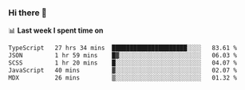 ### Hi there 👋

<!--
**DBvc/DBvc** is a ✨ _special_ ✨ repository because its `README.md` (this file) appears on your GitHub profile.

Here are some ideas to get you started:

- 🔭 I’m currently working on ...
- 🌱 I’m currently learning ...
- 👯 I’m looking to collaborate on ...
- 🤔 I’m looking for help with ...
- 💬 Ask me about ...
- 📫 How to reach me: ...
- 😄 Pronouns: ...
- ⚡ Fun fact: ...
-->

📊 **Last week I spent time on**
<!--START_SECTION:waka-->

```txt
TypeScript   27 hrs 34 mins  █████████████████████░░░░   83.61 %
JSON         1 hr 59 mins    █▓░░░░░░░░░░░░░░░░░░░░░░░   06.03 %
SCSS         1 hr 20 mins    █░░░░░░░░░░░░░░░░░░░░░░░░   04.07 %
JavaScript   40 mins         ▓░░░░░░░░░░░░░░░░░░░░░░░░   02.07 %
MDX          26 mins         ▒░░░░░░░░░░░░░░░░░░░░░░░░   01.32 %
```

<!--END_SECTION:waka-->
